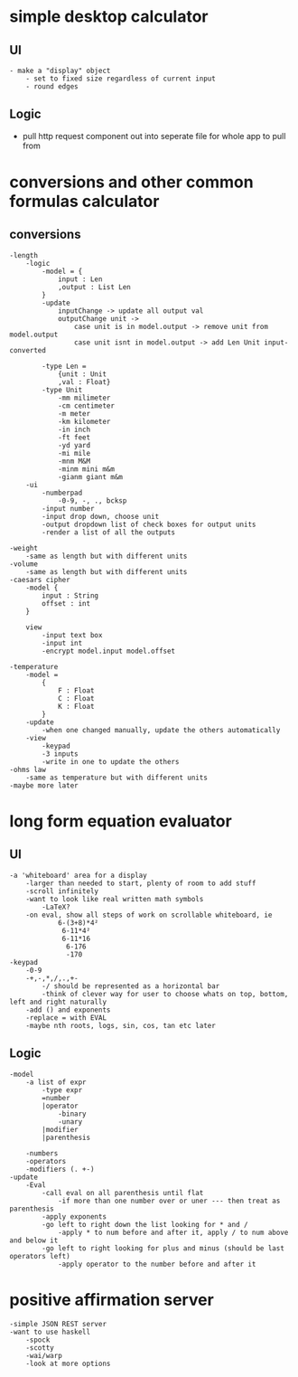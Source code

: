 # simple desktop calculator

## UI
    - make a "display" object
        - set to fixed size regardless of current input
        - round edges
## Logic

   - pull http request component out into seperate file for whole app to pull from

# conversions and other common formulas calculator

## conversions
    -length
        -logic
            -model = {
                input : Len
                ,output : List Len
            }
            -update
                inputChange -> update all output val
                outputChange unit ->
                    case unit is in model.output -> remove unit from model.output
                    case unit isnt in model.output -> add Len Unit input-converted 
        
            -type Len =
                {unit : Unit
                ,val : Float}
            -type Unit
                -mm milimeter
                -cm centimeter
                -m meter
                -km kilometer
                -in inch
                -ft feet
                -yd yard
                -mi mile
                -mnm M&M
                -minm mini m&m
                -gianm giant m&m
        -ui
            -numberpad
                -0-9, -, ., bcksp
            -input number
            -input drop down, choose unit
            -output dropdown list of check boxes for output units
            -render a list of all the outputs
    
    -weight
        -same as length but with different units
    -volume
        -same as length but with different units
    -caesars cipher
        -model {
            input : String
            offset : int
        }

        view
            -input text box
            -input int
            -encrypt model.input model.offset

    -temperature
        -model =
            {
                F : Float
                C : Float
                K : Float
            }
        -update
            -when one changed manually, update the others automatically
        -view
            -keypad
            -3 inputs
            -write in one to update the others
    -ohms law
        -same as temperature but with different units
    -maybe more later

# long form equation evaluator

## UI
    -a 'whiteboard' area for a display
        -larger than needed to start, plenty of room to add stuff
        -scroll infinitely
        -want to look like real written math symbols
            -LaTeX?
        -on eval, show all steps of work on scrollable whiteboard, ie
                6-(3+8)*4²
                 6-11*4²
                 6-11*16
                  6-176
                  -170
    -keypad
        -0-9
        -+,-,*,/,.,+-
            -/ should be represented as a horizontal bar
            -think of clever way for user to choose whats on top, bottom, left and right naturally
        -add () and exponents
        -replace = with EVAL
        -maybe nth roots, logs, sin, cos, tan etc later



## Logic
    -model
        -a list of expr
            -type expr
            =number
            |operator
                -binary
                -unary
            |modifier
            |parenthesis
                
        -numbers
        -operators
        -modifiers (. +-)
    -update
        -Eval
            -call eval on all parenthesis until flat
                -if more than one number over or uner --- then treat as parenthesis
            -apply exponents
            -go left to right down the list looking for * and /
                -apply * to num before and after it, apply / to num above and below it
            -go left to right looking for plus and minus (should be last operators left)
                -apply operator to the number before and after it
    

# positive affirmation server
    -simple JSON REST server
    -want to use haskell
        -spock
        -scotty
        -wai/warp
        -look at more options